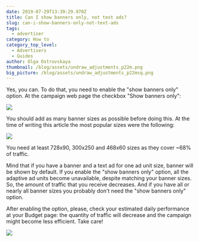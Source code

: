 ```yaml
---
date: 2019-07-29T13:39:29.970Z
title: Can I show banners only, not text ads?
slug: can-i-show-banners-only-not-text-ads
tags:
  - advertiser
category: How to
category_top_level:
  - Advertisers
  - Guides
author: Olga Ostrovskaya
thumbnail: /blog/assets/undraw_adjustments_p22m.png
big_picture: /blog/assets/undraw_adjustments_p22msq.png
---
```

Yes, you can. To do that, you need to enable the "show banners only" option. At the campaign web page the checkbox "Show banners only":

![](/blog/assets/banner_only.png)

You should add as many banner sizes as possible before doing this. At the time of writing this article the most popular sizes were the following: 

![](/blog/assets/снимок-экрана-101-.png)

You need at least 728x90, 300x250 and 468x60 sizes as they cover ~68% of traffic.

Mind that if you have a banner and a text ad for one ad unit size, banner will be shown by default. If you enable the "show banners only" option, all the adaptive ad units become unavailable, despite matching your banner sizes. So, the amount of traffic that you receive decreases. And if you have all or nearly all banner sizes you probably don't need the "show banners only" option.

After enabling the option, please, check your estimated daily performance at your Budget page: the quantity of traffic will decrease and the campaign might become less efficient. Take care!

![](/blog/assets/снимок-экрана-100-.png)
